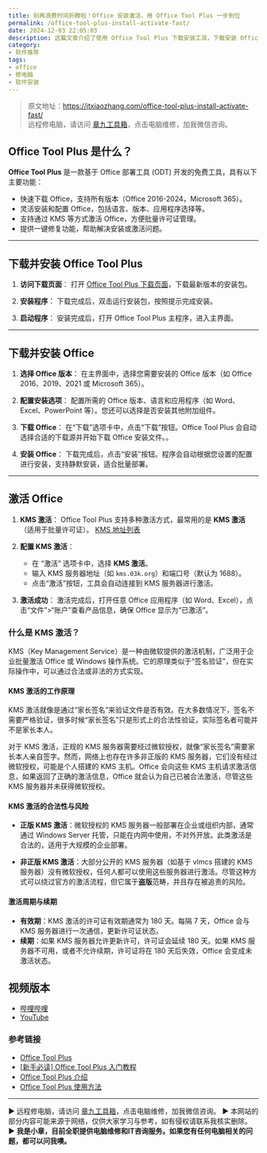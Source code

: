 ```yaml
---
title: 别再浪费时间折腾啦！Office 安装激活，用 Office Tool Plus 一步到位
permalink: /office-tool-plus-install-activate-fast/
date: 2024-12-03 22:05:03
description: 这篇文章介绍了使用 Office Tool Plus 下载安装工具，下载安装 Office，并通过在线或KMS方式激活Office。
category:
- 软件推荐
tags:
- office
- 修电脑
- 软件安装
---
```


> 原文地址：<https://itxiaozhang.com/office-tool-plus-install-activate-fast/>  
> 远程修电脑，请访问 [章九工具箱](https://zhang9.com/)，点击电脑维修，加我微信咨询。 

## Office Tool Plus 是什么？

**Office Tool Plus** 是一款基于 Office 部署工具 (ODT) 开发的免费工具，具有以下主要功能：

- 快速下载 Office，支持所有版本（Office 2016-2024，Microsoft 365）。
- 灵活安装和配置 Office，包括语言、版本、应用程序选择等。
- 支持通过 KMS 等方式激活 Office，方便批量许可证管理。
- 提供一键修复功能，帮助解决安装或激活问题。

---

## 下载并安装 Office Tool Plus

1. **访问下载页面**：
   打开 [Office Tool Plus 下载页面](https://otp.landian.vip/zh-cn/download.html)，下载最新版本的安装包。

2. **安装程序**：
   下载完成后，双击运行安装包，按照提示完成安装。

3. **启动程序**：
   安装完成后，打开 Office Tool Plus 主程序，进入主界面。

---

## 下载并安装 Office

1. **选择 Office 版本**：
   在主界面中，选择您需要安装的 Office 版本（如 Office 2016、2019、2021 或 Microsoft 365）。

2. **配置安装选项**：
   配置所需的 Office 版本、语言和应用程序（如 Word、Excel、PowerPoint 等）。您还可以选择是否安装其他附加组件。

3. **下载 Office**：
   在“下载”选项卡中，点击“下载”按钮。Office Tool Plus 会自动选择合适的下载源并开始下载 Office 安装文件。。

4. **安装 Office**：
   下载完成后，点击“安装”按钮。程序会自动根据您设置的配置进行安装，支持静默安装，适合批量部署。

---

## 激活 Office

1. **KMS 激活**：
   Office Tool Plus 支持多种激活方式，最常用的是 **KMS 激活**（适用于批量许可证）。
   [KMS 地址列表](https://www.coolhub.top/tech-articles/kms_list.html)

2. **配置 KMS 激活**：
   - 在 “激活” 选项卡中，选择 **KMS 激活**。
   - 输入 KMS 服务器地址（如 `kms.03k.org`）和端口号（默认为 1688）。
   - 点击“激活”按钮，工具会自动连接到 KMS 服务器进行激活。

3. **激活成功**：
   激活完成后，打开任意 Office 应用程序（如 Word、Excel），点击“文件”>“账户”查看产品信息，确保 Office 显示为“已激活”。

### 什么是 KMS 激活？

KMS（Key Management Service）是一种由微软提供的激活机制，广泛用于企业批量激活 Office 或 Windows 操作系统。它的原理类似于“签名验证”，但在实际操作中，可以通过合法或非法的方式实现。

#### KMS 激活的工作原理

KMS 激活就像是通过“家长签名”来验证文件是否有效。在大多数情况下，签名不需要严格验证，很多时候“家长签名”只是形式上的合法性验证，实际签名者可能并不是家长本人。

对于 KMS 激活，正规的 KMS 服务器需要经过微软授权，就像“家长签名”需要家长本人亲自签字。然而，网络上也存在许多非正版的 KMS 服务器，它们没有经过微软授权，可能是个人搭建的 KMS 主机。Office 会向这些 KMS 主机请求激活信息，如果返回了正确的激活信息，Office 就会认为自己已被合法激活，尽管这些 KMS 服务器并未获得微软授权。

#### KMS 激活的合法性与风险

- **正版 KMS 激活**：微软授权的 KMS 服务器一般部署在企业或组织内部，通常通过 Windows Server 托管，只能在内网中使用，不对外开放。此类激活是合法的，适用于大规模的企业部署。
  
- **非正版 KMS 激活**：大部分公开的 KMS 服务器（如基于 vlmcs 搭建的 KMS 服务器）没有微软授权，任何人都可以使用这些服务器进行激活。尽管这种方式可以绕过官方的激活流程，但它属于**盗版**范畴，并且存在被追责的风险。

#### 激活周期与续期

- **有效期**：KMS 激活的许可证有效期通常为 180 天。每隔 7 天，Office 会与 KMS 服务器进行一次通信，更新许可证状态。
- **续期**：如果 KMS 服务器允许更新许可，许可证会延续 180 天。如果 KMS 服务器不可用，或者不允许续期，许可证将在 180 天后失效，Office 会变成未激活状态。

## 视频版本

- [哔哩哔哩]( https://www.bilibili.com/video/BV1sMzRYeE2S)
- [YouTube](https://youtu.be/4R9M--TRPVo)

### 参考链接

- [Office Tool Plus](https://otp.landian.vip/zh-cn/)
- [[新手必读] Office Tool Plus 入门教程](https://www.coolhub.top/archives/42)
- [Office Tool Plus 介绍](https://www.officetool.plus/zh-cn/introduction/what-is-otp.html)
- [Office Tool Plus 使用方法](https://www.officetool.plus/zh-cn/usage/deploy/clean-deployment.html)

---
▶ 远程修电脑，请访问 [章九工具箱](https://zhang9.com/)，点击电脑维修，加我微信咨询。 
▶ 本网站的部分内容可能来源于网络，仅供大家学习与参考，如有侵权请联系我核实删除。  
▶ **我是小章，目前全职提供电脑维修和IT咨询服务。如果您有任何电脑相关的问题，都可以问我噢。**  
